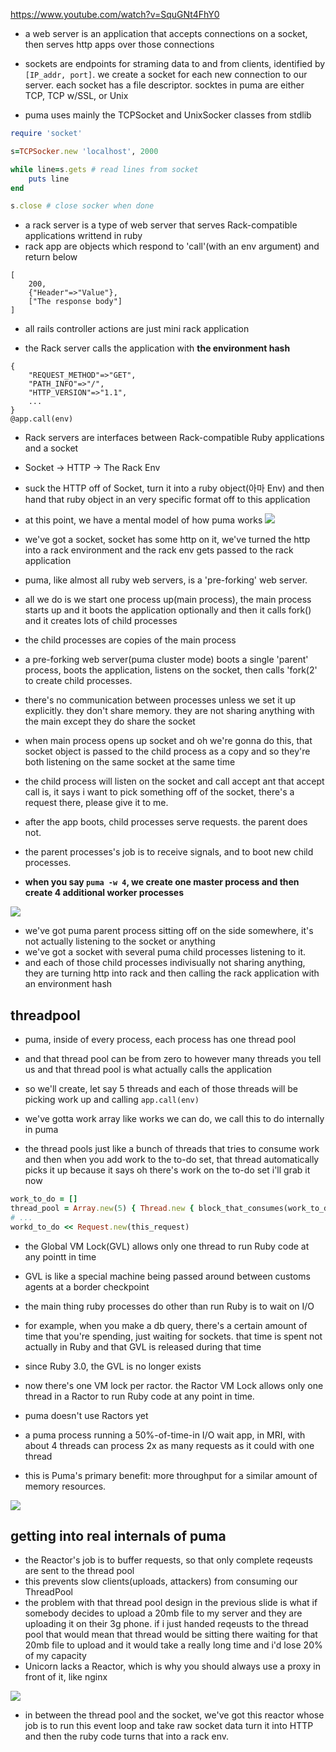 https://www.youtube.com/watch?v=SquGNt4FhY0

- a web server is an application that accepts connections on a socket, then serves http apps over those connections

- sockets are endpoints for straming data to and from clients, identified by `[IP_addr, port]`. we create a socket for each new connection to our server. each socket has a file descriptor. socktes in puma are either TCP, TCP w/SSL, or Unix

- puma uses mainly the TCPSocket and UnixSocker classes from stdlib

```ruby
require 'socket'

s=TCPSocker.new 'localhost', 2000

while line=s.gets # read lines from socket
	puts line
end

s.close # close socker when done
```

- a rack server is a type of web server that serves Rack-compatible applications writtend in ruby
- rack app are objects which respond to 'call'(with an env argument) and return below
```
[
	200,
	{"Header"=>"Value"},
	["The response body"]
]
``` 
- all rails controller actions are just mini rack application

- the Rack server calls the application with **the environment hash**
```
{
	"REQUEST_METHOD"=>"GET",
	"PATH_INFO"=>"/",
	"HTTP_VERSION"=>"1.1",
	...
}
@app.call(env)
```
- Rack servers are interfaces between Rack-compatible Ruby applications and a socket
- Socket -> HTTP -> The Rack Env
- suck the HTTP off of Socket, turn it into a ruby object(아마 Env) and then hand that ruby object in an very specific format off to this application

- at this point, we have a mental model of how puma works
![](/assets/mental-model.png)

- we've got a socket, socket has some http on it, we've turned the http into a rack environment and the rack env gets passed to the rack application

- puma, like almost all ruby web servers, is a 'pre-forking' web server.
- all we do is we start one process up(main process), the main process starts up and it boots the application optionally and then it calls fork() and it creates lots of child processes
- the child processes are copies of the main process
- a pre-forking web server(puma cluster mode) boots a single 'parent' process, boots the application, listens on the socket, then calls 'fork(2' to create child processes.
- there's no communication between processes unless we set it up explicitly. they don't share memory. they are not sharing anything with the main except they do share the socket
- when main process opens up socket and oh we're gonna do this, that socket object is passed to the child process as a copy and so they're both listening on the same socket at the same time
- the child process will listen on the socket and call accept ant that accept call is, it says i want to pick something off of the socket, there's a request there, please give it to me.
- after the app boots, child processes serve requests. the parent does not.
- the parent processes's job is to receive signals, and to boot new child processes.
- **when you say `puma -w 4`, we create one master process and then create 4 additional worker processes**

![](/assets/mental-model2.png)

- we've got puma parent process sitting off on the side somewhere, it's not actually listening to the socket or anything
- we've got a socket with several puma child processes listening to it.
- and each of those child processes indivisually not sharing anything, they are turning http into rack and then calling the rack application with an environment hash

## threadpool

- puma, inside of every process, each process has one thread pool
- and that thread pool can be from zero to however many threads you tell us and that thread pool is what actually calls the application
- so we'll create, let say 5 threads and each of those threads will be picking work up and calling `app.call(env)`

- we've gotta work array like works we can do, we call this to do internally in puma
- the thread pools just like a bunch of threads that tries to consume work and then when you add work to the to-do set, that thread automatically picks it up because it says oh there's work on the to-do set i'll grab it now 
```ruby
work_to_do = []
thread_pool = Array.new(5) { Thread.new { block_that_consumes(work_to_do) } }
# ...
workd_to_do << Request.new(this_request)
```

- the Global VM Lock(GVL) allows only one thread to run Ruby code at any pointt in time
- GVL is like a special machine being passed around between customs agents at a border checkpoint
- the main thing ruby processes do other than run Ruby is to wait on I/O
- for example, when you make a db query, there's a certain amount of time that you're spending, just waiting for sockets. that time is spent not actually in Ruby and that GVL is released during that time

- since Ruby 3.0, the GVL is no longer exists
- now there's one VM lock per ractor. the Ractor VM Lock allows only one thread in a Ractor to run Ruby code at any point in time.
- puma doesn't use Ractors yet

- a puma process running a 50%-of-time-in I/O wait app, in MRI, with about 4 threads can process 2x as many requests as it could with one thread

- this is Puma's primary benefit: more throughput for a similar amount of memory resources.

![](/assets/mental-model3.png)

## getting into real internals of puma
- the Reactor's job is to buffer requests, so that only complete reqeusts are sent to the thread pool
- this prevents slow clients(uploads, attackers) from consuming our ThreadPool
- the problem with that thread pool design in the previous slide is what if somebody decides to upload a 20mb file to my server and they are uploading it on their 3g phone. if i just handed reqeusts to the thread pool that would mean that thread would be sitting there waiting for that 20mb file to upload and it would take a really long time and i'd lose 20% of my capacity
- Unicorn lacks a Reactor, which is why you should always use a proxy in front of it, like nginx

![](/assets/mental-model4.png)

- in between the thread pool and the socket, we've got this reactor whose job is to run this event loop and take raw socket data turn it into HTTP and then the ruby code turns that into a rack env.

























